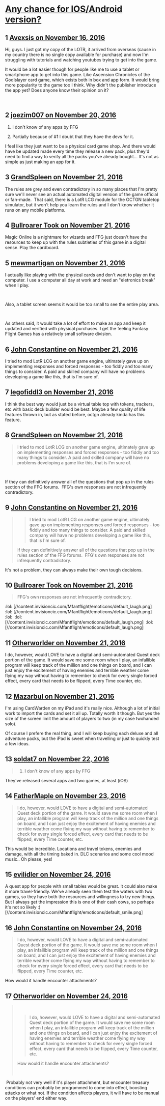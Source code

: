 # [Any chance for IOS/Android version?](https://community.fantasyflightgames.com/topic/234852-any-chance-for-iosandroid-version/)

## 1 [Avexsis on November 16, 2016](https://community.fantasyflightgames.com/topic/234852-any-chance-for-iosandroid-version/?do=findComment&comment=2503897)

Hi, guys. I just got my copy of the LOTR, it arrived from overseas (cause in my country there is no single copy available for purchase) and now I'm struggling with tutorials and watching youtubes trying to get into the game.

It would be a lot easier though for people like me to use a tablet or smartphone app to get into this game. Like Ascension Chronicles of the Godlslayer card game, which exists both in box and app form. It would bring more popularity to the game too I think. Why didn't the publisher introduce the app yet? Does anyone know their opinion on it?

 

## 2 [joezim007 on November 20, 2016](https://community.fantasyflightgames.com/topic/234852-any-chance-for-iosandroid-version/?do=findComment&comment=2508766)

1) I don't know of any apps by FFG

2) Partially because of #1 I doubt that they have the devs for it.

I feel like they just want to be a physical card game shop. And there would have be updated made every time they release a new pack, plus they'd need to find a way to verify all the packs you've already bought... It's not as simple as just making an app for it.

## 3 [GrandSpleen on November 21, 2016](https://community.fantasyflightgames.com/topic/234852-any-chance-for-iosandroid-version/?do=findComment&comment=2508824)

The rules are grey and even contradictory in so many places that I'm pretty sure we'll never see an actual automated digital version of the game official or fan-made.  That said, there is a LotR LCG module for the OCTGN tabletop simulator, but it won't help you learn the rules and I don't know whether it runs on any mobile platforms.

## 4 [Bullroarer Took on November 21, 2016](https://community.fantasyflightgames.com/topic/234852-any-chance-for-iosandroid-version/?do=findComment&comment=2508934)

Magic Online is a nightmare for wizards and FFG just doesn't have the resources to keep up with the rules subtleties of this game in a digital sense. Play the cardboard.

## 5 [mewmartigan on November 21, 2016](https://community.fantasyflightgames.com/topic/234852-any-chance-for-iosandroid-version/?do=findComment&comment=2509529)

I actually like playing with the physical cards and don't want to play on the computer. I use a computer all day at work and need an "eletronics break" when I play.

 

Also, a tablet screen seems it would be too small to see the entire play area.

 

As others said, it would take a lot of effort to make an app and keep it updated and verified with physical purchases. I get the feeling Fantasy Flight Games has a relatively small software division.

## 6 [John Constantine on November 21, 2016](https://community.fantasyflightgames.com/topic/234852-any-chance-for-iosandroid-version/?do=findComment&comment=2509562)

I tried to mod LotR LCG on another game engine, ultimately gave up on implementing responses and forced responses - too fiddly and too many things to consider. A paid and skilled company will have no problems developing a game like this, that is I'm sure of.

## 7 [legofiddl3 on November 21, 2016](https://community.fantasyflightgames.com/topic/234852-any-chance-for-iosandroid-version/?do=findComment&comment=2509646)

I think the best way would just be a virtual table top with tokens, trackers, etc with basic deck builder would be best. Maybe a few quality of life features thrown in, but as stated before, octgn already kinda has this feature.

## 8 [GrandSpleen on November 21, 2016](https://community.fantasyflightgames.com/topic/234852-any-chance-for-iosandroid-version/?do=findComment&comment=2509671)

> I tried to mod LotR LCG on another game engine, ultimately gave up on implementing responses and forced responses - too fiddly and too many things to consider. A paid and skilled company will have no problems developing a game like this, that is I'm sure of.

 

If they can definitively answer all of the questions that pop up in the rules section of the FFG forums.  FFG's own responses are not infrequently contradictory.

## 9 [John Constantine on November 21, 2016](https://community.fantasyflightgames.com/topic/234852-any-chance-for-iosandroid-version/?do=findComment&comment=2509778)

> > I tried to mod LotR LCG on another game engine, ultimately gave up on implementing responses and forced responses - too fiddly and too many things to consider. A paid and skilled company will have no problems developing a game like this, that is I'm sure of.
> 
> If they can definitively answer all of the questions that pop up in the rules section of the FFG forums.  FFG's own responses are not infrequently contradictory.

It's not a problem, they can always make their own tough decisions.

## 10 [Bullroarer Took on November 21, 2016](https://community.fantasyflightgames.com/topic/234852-any-chance-for-iosandroid-version/?do=findComment&comment=2509867)

> FFG's own responses are not infrequently contradictory.

:lol: [//content.invisioncic.com/Mfantflight/emoticons/default_laugh.png]  :lol: [//content.invisioncic.com/Mfantflight/emoticons/default_laugh.png] :lol:  :lol: [//content.invisioncic.com/Mfantflight/emoticons/default_laugh.png]  :lol: [//content.invisioncic.com/Mfantflight/emoticons/default_laugh.png]  

## 11 [Otherworlder on November 21, 2016](https://community.fantasyflightgames.com/topic/234852-any-chance-for-iosandroid-version/?do=findComment&comment=2509886)

I do, however, would LOVE to have a digital and semi-automated Quest deck portion of the game. It would save me some room when I play, an infallible program will keep track of the million and one things on board, and I can just enjoy the excitement of having enemies and terrible weather come flying my way without having to remember to check for every single forced effect, every card that needs to be flipped, every Time counter, etc.

## 12 [Mazarbul on November 21, 2016](https://community.fantasyflightgames.com/topic/234852-any-chance-for-iosandroid-version/?do=findComment&comment=2509900)

I'm using CardWarden on my iPad and it's really nice. Although a lot of initial work to import the cards and set it all up. Totally worth it though. But yes the size of the screen limit the amount of players to two (in my case twohanded solo).

Of course I prefere the real thing, and I will keep buying each deluxe and all adventure packs, but the iPad is sweet when travelling or just to quickly test a few ideas.

## 13 [soldat7 on November 22, 2016](https://community.fantasyflightgames.com/topic/234852-any-chance-for-iosandroid-version/?do=findComment&comment=2511752)

> 1) I don't know of any apps by FFG

They've released several apps and two games, at least (iOS)

## 14 [FatherMaple on November 23, 2016](https://community.fantasyflightgames.com/topic/234852-any-chance-for-iosandroid-version/?do=findComment&comment=2512133)

> I do, however, would LOVE to have a digital and semi-automated Quest deck portion of the game. It would save me some room when I play, an infallible program will keep track of the million and one things on board, and I can just enjoy the excitement of having enemies and terrible weather come flying my way without having to remember to check for every single forced effect, every card that needs to be flipped, every Time counter, etc.

This would be incredible. Locations and travel tokens, enemies and damage, with all the timing baked in. DLC scenarios and some cool mood music.. Oh please, yes!

## 15 [evilidler on November 24, 2016](https://community.fantasyflightgames.com/topic/234852-any-chance-for-iosandroid-version/?do=findComment&comment=2513870)

A quest app for people with small tables would be great. It could also make it more travel-friendly. We've already seen them test the waters with two games, so they have both the resources and willingness to try new things. But I always get the impression this is one of their cash cows, so perhaps it's not so likely :) [//content.invisioncic.com/Mfantflight/emoticons/default_smile.png]

## 16 [John Constantine on November 24, 2016](https://community.fantasyflightgames.com/topic/234852-any-chance-for-iosandroid-version/?do=findComment&comment=2513887)

> I do, however, would LOVE to have a digital and semi-automated Quest deck portion of the game. It would save me some room when I play, an infallible program will keep track of the million and one things on board, and I can just enjoy the excitement of having enemies and terrible weather come flying my way without having to remember to check for every single forced effect, every card that needs to be flipped, every Time counter, etc.

How would it handle encounter attachments?

## 17 [Otherworlder on November 24, 2016](https://community.fantasyflightgames.com/topic/234852-any-chance-for-iosandroid-version/?do=findComment&comment=2514293)

>  
> 
> > I do, however, would LOVE to have a digital and semi-automated Quest deck portion of the game. It would save me some room when I play, an infallible program will keep track of the million and one things on board, and I can just enjoy the excitement of having enemies and terrible weather come flying my way without having to remember to check for every single forced effect, every card that needs to be flipped, every Time counter, etc.
> 
> How would it handle encounter attachments?
> 
>  

 Probably not very well if it's player attachment, but encounter treasury conditions can probably be programmed to come into effect, boosting attacks or what not. If the condition affects players, it will have to be manual on the players' end either way. 

